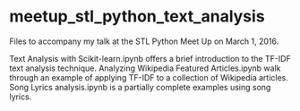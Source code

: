 # meetup_stl_python_text_analysis
Files to accompany my talk at the STL Python Meet Up on March 1, 2016.

Text Analysis with Scikit-learn.ipynb offers a brief introduction to the TF-IDF text analysis technique.
Analyzing Wikipedia Featured Articles.ipynb walk through an example of applying TF-IDF to a collection of Wikipedia articles.
Song Lyrics analysis.ipynb is a partially complete examples using song lyrics.

